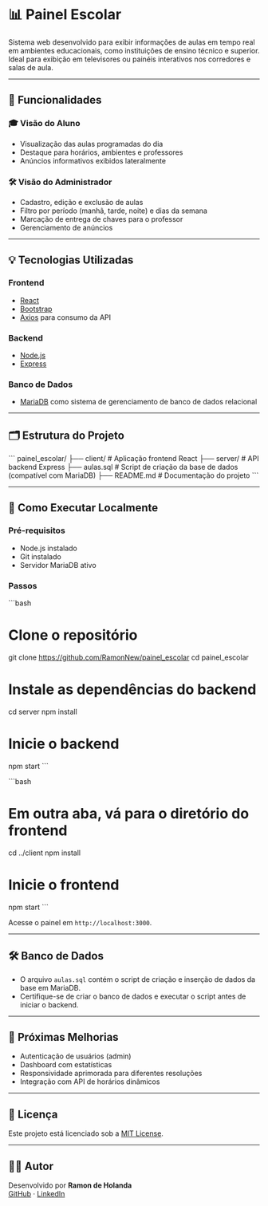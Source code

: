 # 📊 Painel Escolar

Sistema web desenvolvido para exibir informações de aulas em tempo real em ambientes educacionais, como instituições de ensino técnico e superior. Ideal para exibição em televisores ou painéis interativos nos corredores e salas de aula.

---

## 🧩 Funcionalidades

### 🎓 Visão do Aluno
- Visualização das aulas programadas do dia
- Destaque para horários, ambientes e professores
- Anúncios informativos exibidos lateralmente

### 🛠️ Visão do Administrador
- Cadastro, edição e exclusão de aulas
- Filtro por período (manhã, tarde, noite) e dias da semana
- Marcação de entrega de chaves para o professor
- Gerenciamento de anúncios

---

## 💡 Tecnologias Utilizadas

### Frontend
- [React](https://reactjs.org/)
- [Bootstrap](https://getbootstrap.com/)
- [Axios](https://axios-http.com/) para consumo da API

### Backend
- [Node.js](https://nodejs.org/)
- [Express](https://expressjs.com/)

### Banco de Dados
- [MariaDB](https://mariadb.org/) como sistema de gerenciamento de banco de dados relacional

---

## 🗂️ Estrutura do Projeto

\`\`\`
painel_escolar/
├── client/          # Aplicação frontend React
├── server/          # API backend Express
├── aulas.sql        # Script de criação da base de dados (compatível com MariaDB)
├── README.md        # Documentação do projeto
\`\`\`

---

## 🚀 Como Executar Localmente

### Pré-requisitos
- Node.js instalado
- Git instalado
- Servidor MariaDB ativo

### Passos

\`\`\`bash
# Clone o repositório
git clone https://github.com/RamonNew/painel_escolar
cd painel_escolar

# Instale as dependências do backend
cd server
npm install

# Inicie o backend
npm start
\`\`\`

\`\`\`bash
# Em outra aba, vá para o diretório do frontend
cd ../client
npm install

# Inicie o frontend
npm start
\`\`\`

Acesse o painel em `http://localhost:3000`.

---

## 🛠️ Banco de Dados

- O arquivo `aulas.sql` contém o script de criação e inserção de dados da base em MariaDB.
- Certifique-se de criar o banco de dados e executar o script antes de iniciar o backend.

---

## 📌 Próximas Melhorias

- Autenticação de usuários (admin)
- Dashboard com estatísticas
- Responsividade aprimorada para diferentes resoluções
- Integração com API de horários dinâmicos

---

## 📄 Licença

Este projeto está licenciado sob a [MIT License](LICENSE).

---

## 🙋‍♂️ Autor

Desenvolvido por **Ramon de Holanda**  
[GitHub](https://github.com/RamonNew) · [LinkedIn](https://www.linkedin.com/in/ramon-de-holanda/)
